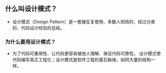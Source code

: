 ## 什么叫设计模式？
+  设计模式（Design Pattern）是一套被反复使用、多数人知晓的、经过分类的、代码设计经验的总结。
### 为什么要用设计模式？
+ 为了代码可重用性、让代码更容易被他人理解、保证代码可靠性。 设计模式使代码编写真正工程化；设计模式是软件工程的基石脉络，如同大厦的结构一样。
